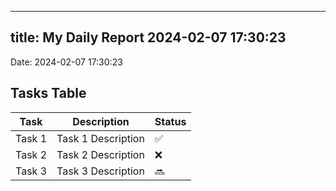 
---
title: My Daily Report 2024-02-07 17:30:23
---

Date: 2024-02-07 17:30:23

## Tasks Table

| Task | Description | Status |
|------|-------------|--------|
| Task 1 | Task 1 Description | ✅ |
| Task 2 | Task 2 Description | ❌ |
| Task 3 | Task 3 Description | 🔜 |
